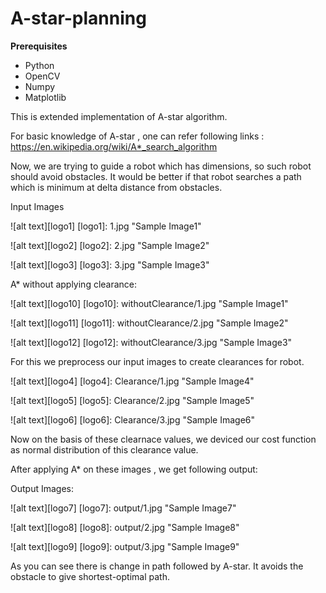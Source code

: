 # A-star-planning

<b> Prerequisites</b>
- Python
- OpenCV
- Numpy
- Matplotlib

This is extended implementation of A-star algorithm.

For basic knowledge of A-star , one can refer following links : https://en.wikipedia.org/wiki/A*_search_algorithm

Now,  we are trying to guide a robot which has dimensions, so such robot should avoid obstacles. It would be better if that robot searches a path which is minimum at delta distance from obstacles.

Input Images

![alt text][logo1]
[logo1]: 1.jpg "Sample Image1"

![alt text][logo2]
[logo2]: 2.jpg "Sample Image2"

![alt text][logo3]
[logo3]: 3.jpg "Sample Image3"

A* without applying clearance:

![alt text][logo10]
[logo10]: withoutClearance/1.jpg "Sample Image1"

![alt text][logo11]
[logo11]: withoutClearance/2.jpg "Sample Image2"

![alt text][logo12]
[logo12]: withoutClearance/3.jpg "Sample Image3"


For this we preprocess our input images to create clearances for robot.

![alt text][logo4]
[logo4]: Clearance/1.jpg "Sample Image4"

![alt text][logo5]
[logo5]: Clearance/2.jpg "Sample Image5"

![alt text][logo6]
[logo6]: Clearance/3.jpg "Sample Image6"

Now on the basis of these clearnace values, we deviced our cost function as normal distribution of this clearance value.

After applying A* on these images , we get following output:

Output Images:

![alt text][logo7]
[logo7]: output/1.jpg "Sample Image7"

![alt text][logo8]
[logo8]: output/2.jpg "Sample Image8"

![alt text][logo9]
[logo9]: output/3.jpg "Sample Image9"

As you can see there is change in path followed by A-star. It avoids the obstacle to give shortest-optimal path.